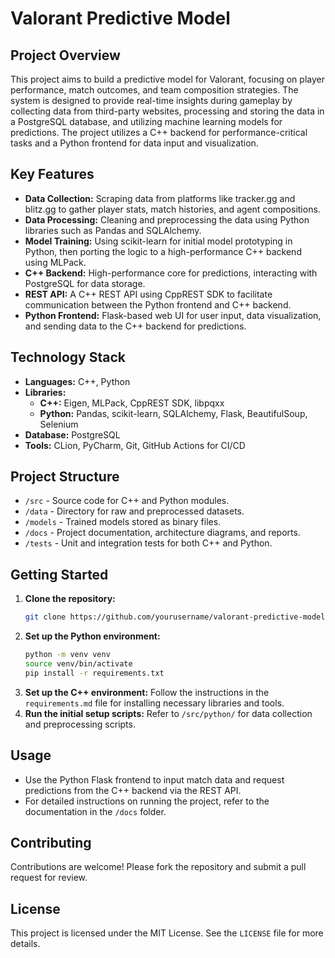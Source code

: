 # Valorant Predictive Model

## Project Overview
This project aims to build a predictive model for Valorant, focusing on player performance, match outcomes, and team composition strategies. The system is designed to provide real-time insights during gameplay by collecting data from third-party websites, processing and storing the data in a PostgreSQL database, and utilizing machine learning models for predictions. The project utilizes a C++ backend for performance-critical tasks and a Python frontend for data input and visualization.

## Key Features
- **Data Collection:** Scraping data from platforms like tracker.gg and blitz.gg to gather player stats, match histories, and agent compositions.
- **Data Processing:** Cleaning and preprocessing the data using Python libraries such as Pandas and SQLAlchemy.
- **Model Training:** Using scikit-learn for initial model prototyping in Python, then porting the logic to a high-performance C++ backend using MLPack.
- **C++ Backend:** High-performance core for predictions, interacting with PostgreSQL for data storage.
- **REST API:** A C++ REST API using CppREST SDK to facilitate communication between the Python frontend and C++ backend.
- **Python Frontend:** Flask-based web UI for user input, data visualization, and sending data to the C++ backend for predictions.

## Technology Stack
- **Languages:** C++, Python
- **Libraries:**
  - **C++:** Eigen, MLPack, CppREST SDK, libpqxx
  - **Python:** Pandas, scikit-learn, SQLAlchemy, Flask, BeautifulSoup, Selenium
- **Database:** PostgreSQL
- **Tools:** CLion, PyCharm, Git, GitHub Actions for CI/CD

## Project Structure
- `/src` - Source code for C++ and Python modules.
- `/data` - Directory for raw and preprocessed datasets.
- `/models` - Trained models stored as binary files.
- `/docs` - Project documentation, architecture diagrams, and reports.
- `/tests` - Unit and integration tests for both C++ and Python.

## Getting Started
1. **Clone the repository:**
    ```bash
    git clone https://github.com/yourusername/valorant-predictive-model.git
    ```
2. **Set up the Python environment:**
    ```bash
    python -m venv venv
    source venv/bin/activate
    pip install -r requirements.txt
    ```
3. **Set up the C++ environment:** Follow the instructions in the `requirements.md` file for installing necessary libraries and tools.
4. **Run the initial setup scripts:** Refer to `/src/python/` for data collection and preprocessing scripts.

## Usage
- Use the Python Flask frontend to input match data and request predictions from the C++ backend via the REST API.
- For detailed instructions on running the project, refer to the documentation in the `/docs` folder.

## Contributing
Contributions are welcome! Please fork the repository and submit a pull request for review.

## License
This project is licensed under the MIT License. See the `LICENSE` file for more details.
